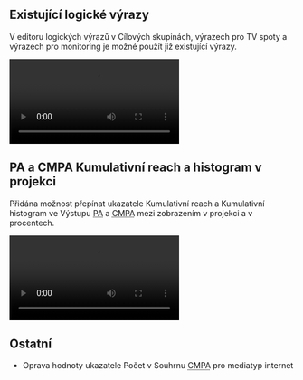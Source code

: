 ﻿---
categories: [fenix]
layout: fenix
---

## Existující logické výrazy
V editoru logických výrazů v Cílových skupinách, výrazech pro TV spoty a výrazech pro monitoring  je možné použít již existující výrazy. 

<video src="{{site.url}}/data/existujicivyrazy.mp4" type="video/mp4" controls></video>

## PA a CMPA Kumulativní reach a histogram v projekci
Přidána možnost přepínat ukazatele Kumulativní reach a Kumulativní histogram ve Výstupu <abbr title="Postanalýza">PA</abbr> a <abbr title="Cross-mediální postanalýza">CMPA</abbr> mezi zobrazením v projekci a v procentech.

<video src="{{site.url}}/data/kumulreachv000.mp4" type="video/mp4" controls></video>

## Ostatní
<ul>
	<li>Oprava hodnoty ukazatele Počet v Souhrnu <abbr title="Cross-mediální postanalýza">CMPA</abbr> pro mediatyp internet</li>
</ul>
